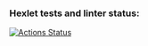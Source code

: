 ### Hexlet tests and linter status:
[![Actions Status](https://github.com/ElenaSimanina/qa-engineer-project-85/workflows/hexlet-check/badge.svg)](https://github.com/ElenaSimanina/qa-engineer-project-85/actions)
